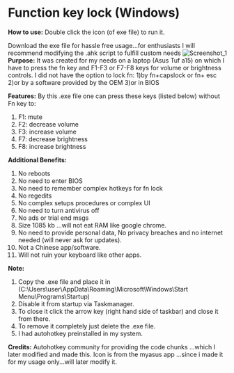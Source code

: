 # Function key lock (Windows) 


**How to use:**
Double click the icon (of exe file) to run it.

Download the exe file for hassle free usage...for enthusiasts I will recommend modifying the .ahk script to fulfill custom needs
![Screenshot_1](https://user-images.githubusercontent.com/76086728/102328417-0f172800-3fad-11eb-80a6-cbb15a8c1848.png)
**Purpose:**
It was created for my needs on a laptop (Asus Tuf a15) on which I have to press the fn key and F1-F3 or F7-F8 keys for volume or brightness controls.
I did not have the option to lock fn:
1)by fn+capslock or fn+ esc 
2)or by a software provided by the OEM 
3)or in BIOS

**Features:**
By this .exe file one can press these keys (listed below) without Fn key to:
1) F1: mute 
2) F2: decrease volume
3) F3: increase volume
4) F7: decrease brightness
5) F8: increase brightness

**Additional Benefits:**

1) No reboots
2) No need to enter BIOS
3) No need to remember complex hotkeys for fn lock
4) No regedits
5) No complex setups procedures or complex UI
6) No need to turn antivirus off
7) No ads or trial end msgs
8) Size 1085 kb ...will not eat RAM like google chrome.
9) No need to provide personal data, No privacy breaches and no internet needed (will never ask for updates).
10) Not a Chinese app/software.
11) Will not ruin your keyboard like other apps.

**Note:** 
1) Copy the .exe file and place it in (C:\Users\user\AppData\Roaming\Microsoft\Windows\Start Menu\Programs\Startup) 
2) Disable it from startup via Taskmanager.
3) To close it click the arrow key (right hand side of taskbar) and close it from there.
4) To remove it completely just delete the .exe file.
5) I had autohotkey preinstalled in my system.

**Credits:**
Autohotkey community for providing the code chunks ...which I later modified and made this.
Icon is from the myasus app ...since i made it for my usage only...will later modify it. 
